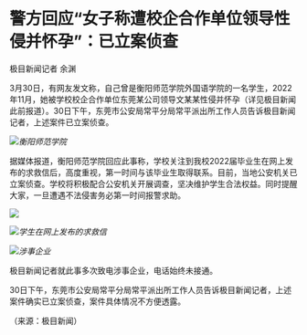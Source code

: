 # 警方回应“女子称遭校企合作单位领导性侵并怀孕”：已立案侦查

极目新闻记者 余渊

3月30日，有网友发文称，自己曾是衡阳师范学院外国语学院的一名学生，2022年11月，她被学校校企合作单位东莞某公司领导文某某性侵并怀孕（详见极目新闻此前报道）。30日下午，东莞市公安局常平分局常平派出所工作人员告诉极目新闻记者，上述案件已立案侦查。

![](https://inews.gtimg.com/news_bt/OmfBLURfMWLNjvDKVarwq-FGO-mYtxgmq9UPpfvmIC3MsAA/1000)_衡阳师范学院_

据媒体报道，衡阳师范学院回应此事称，学校关注到我校2022届毕业生在网上发布的求救信后，高度重视，第一时间与该毕业生取得联系。目前，当地公安机关已立案侦查。学校将积极配合公安机关开展调查，坚决维护学生合法权益。同时提醒大家，一旦遭遇不法侵害务必第一时间报警求助。

![](https://inews.gtimg.com/news_bt/OJIxdB4XkAhEu_2RtItFpRzdI4Zzx2yKRBE0032u1w7GAAA/1000)

![](https://inews.gtimg.com/news_bt/OsheixOs95QyCwgf6mgCdUr8liA1u2XkPVW1nuQlccEi0AA/1000)_学生在网上发布的求救信_

![](https://inews.gtimg.com/news_bt/OnS1xgCmyqcHlPW_WGWPxxJdv4VGVtTKf8jS7a3xyY7PoAA/1000)_涉事企业_

极目新闻记者就此事多次致电涉事企业，电话始终未接通。

30日下午，东莞市公安局常平分局常平派出所工作人员告诉极目新闻记者，上述案件确实已立案侦查，案件具体情况不方便透露。

（来源：极目新闻）

